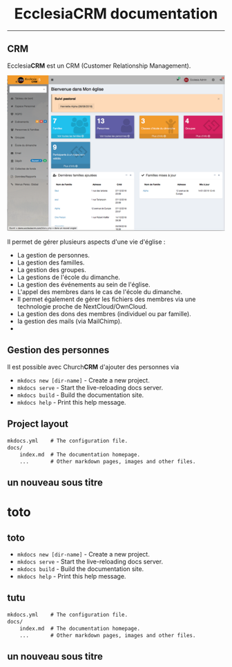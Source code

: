 # <center><big>Ecclesia**CRM** documentation</big></center>
----

## CRM

Ecclesia**CRM** est un CRM (Customer Relationship Management).

![Screenshot](img/screenshot0.png)

Il permet de gérer plusieurs aspects d'une vie d'église :

* La gestion de personnes.
* La gestion des familles.
* La gestion des groupes.
* La gestions de l'école du dimanche.
* La gestion des événements au sein de l'église.
* L'appel des membres dans le cas de l'école du dimanche.
* Il permet également de gérer les fichiers des membres via une technologie proche de NextCloud/OwnCloud.
* La gestion des dons des membres (individuel ou par famille).
* Ia gestion des mails (via MailChimp).
* 

## Gestion des personnes

Il est possible avec Church**CRM** d'ajouter des personnes via 

* `mkdocs new [dir-name]` - Create a new project.
* `mkdocs serve` - Start the live-reloading docs server.
* `mkdocs build` - Build the documentation site.
* `mkdocs help` - Print this help message.

## Project layout

    mkdocs.yml    # The configuration file.
    docs/
        index.md  # The documentation homepage.
        ...       # Other markdown pages, images and other files.

## un nouveau sous titre

# toto

## toto

* `mkdocs new [dir-name]` - Create a new project.
* `mkdocs serve` - Start the live-reloading docs server.
* `mkdocs build` - Build the documentation site.
* `mkdocs help` - Print this help message.

## tutu

    mkdocs.yml    # The configuration file.
    docs/
        index.md  # The documentation homepage.
        ...       # Other markdown pages, images and other files.

## un nouveau sous titre
